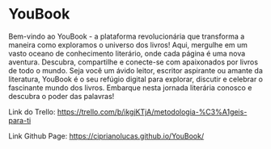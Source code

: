 



# YouBook

Bem-vindo ao YouBook - a plataforma revolucionária que transforma a maneira como exploramos o universo dos livros! 
Aqui, mergulhe em um vasto oceano de conhecimento literário, onde cada página é uma nova aventura. Descubra, compartilhe e 
conecte-se com apaixonados por livros de todo o mundo. Seja você um ávido leitor, escritor aspirante ou amante da literatura, 
YouBook é o seu refúgio digital para explorar, discutir e celebrar o fascinante mundo dos livros. Embarque nesta jornada literária 
conosco e descubra o poder das palavras!

Link do Trello:
https://trello.com/b/ikgjKTjA/metodologia-%C3%A1geis-para-ti

Link Github Page:
https://ciprianolucas.github.io/YouBook/
